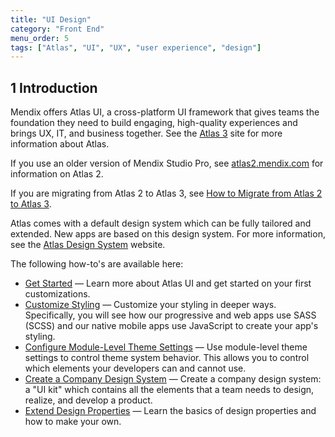 ```yaml
---
title: "UI Design"
category: "Front End"
menu_order: 5
tags: ["Atlas", "UI", "UX", "user experience", "design"]
---
```


## 1 Introduction

Mendix offers Atlas UI, a cross-platform UI framework that gives teams the foundation they need to build engaging, high-quality experiences and brings UX, IT, and business together. See the [Atlas 3](https://atlas.mendix.com) site for more information about Atlas.

If you use an older version of Mendix Studio Pro, see [atlas2.mendix.com](https://atlas2.mendix.com/) for information on Atlas 2.

If you are migrating from Atlas 2 to Atlas 3, see [How to Migrate from Atlas 2 to Atlas 3](/refguide/moving-from-atlas-2-to-3).

Atlas comes with a default design system which can be fully tailored and extended. New apps are based on this design system. For more information, see the [Atlas Design System](https://atlasdesignsystem.mendixcloud.com/) website.

The following how-to's are available here:

* [Get Started](get-started) — Learn more about Atlas UI and get started on your first customizations.
* [Customize Styling](customize-styling-new) — Customize your styling in deeper ways. Specifically, you will see how our progressive and web apps use SASS (SCSS) and our  native mobile apps use JavaScript to create your app's styling.
* [Configure Module-Level Theme Settings](module-level-theme-settings) — Use module-level theme settings to control theme system behavior. This allows you to control which elements your developers can and cannot use.
* [Create a Company Design System](create-a-company-design-system) — Create a company design system: a "UI kit" which  contains all the elements that a team needs to design, realize, and develop a product.
* [Extend Design Properties](extend-design-properties) — Learn the basics of design properties and how to make your own.


